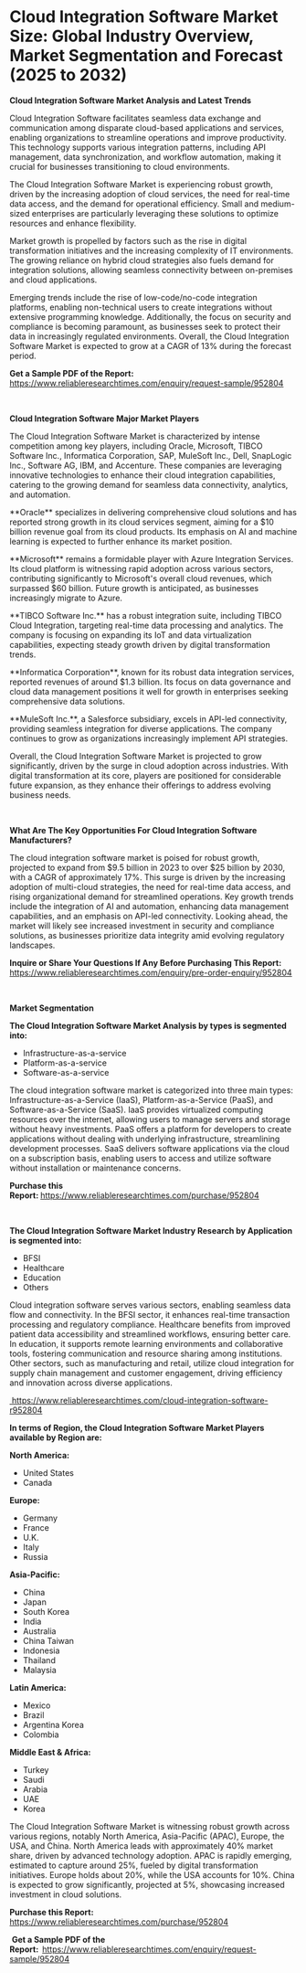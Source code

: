 <p><h1>Cloud Integration Software Market Size: Global Industry Overview, Market Segmentation and Forecast (2025 to 2032)</h1></p><p><strong>Cloud Integration Software Market Analysis and Latest Trends</strong></p>
<p><p>Cloud Integration Software facilitates seamless data exchange and communication among disparate cloud-based applications and services, enabling organizations to streamline operations and improve productivity. This technology supports various integration patterns, including API management, data synchronization, and workflow automation, making it crucial for businesses transitioning to cloud environments.</p><p>The Cloud Integration Software Market is experiencing robust growth, driven by the increasing adoption of cloud services, the need for real-time data access, and the demand for operational efficiency. Small and medium-sized enterprises are particularly leveraging these solutions to optimize resources and enhance flexibility. </p><p>Market growth is propelled by factors such as the rise in digital transformation initiatives and the increasing complexity of IT environments. The growing reliance on hybrid cloud strategies also fuels demand for integration solutions, allowing seamless connectivity between on-premises and cloud applications. </p><p>Emerging trends include the rise of low-code/no-code integration platforms, enabling non-technical users to create integrations without extensive programming knowledge. Additionally, the focus on security and compliance is becoming paramount, as businesses seek to protect their data in increasingly regulated environments. Overall, the Cloud Integration Software Market is expected to grow at a CAGR of 13% during the forecast period.</p></p>
<p><strong>Get a Sample PDF of the Report:&nbsp;</strong> <a href="https://www.reliableresearchtimes.com/enquiry/request-sample/952804?utm_campaign=3738&utm_medium=2&utm_source=Github&utm_content=ia&utm_term=18042025&utm_id=cloud-integration-software">https://www.reliableresearchtimes.com/enquiry/request-sample/952804</a></p>
<p>&nbsp;</p>
<p><strong>Cloud Integration Software Major Market Players</strong></p>
<p><p>The Cloud Integration Software Market is characterized by intense competition among key players, including Oracle, Microsoft, TIBCO Software Inc., Informatica Corporation, SAP, MuleSoft Inc., Dell, SnapLogic Inc., Software AG, IBM, and Accenture. These companies are leveraging innovative technologies to enhance their cloud integration capabilities, catering to the growing demand for seamless data connectivity, analytics, and automation.</p><p>**Oracle** specializes in delivering comprehensive cloud solutions and has reported strong growth in its cloud services segment, aiming for a $10 billion revenue goal from its cloud products. Its emphasis on AI and machine learning is expected to further enhance its market position.</p><p>**Microsoft** remains a formidable player with Azure Integration Services. Its cloud platform is witnessing rapid adoption across various sectors, contributing significantly to Microsoft's overall cloud revenues, which surpassed $60 billion. Future growth is anticipated, as businesses increasingly migrate to Azure.</p><p>**TIBCO Software Inc.** has a robust integration suite, including TIBCO Cloud Integration, targeting real-time data processing and analytics. The company is focusing on expanding its IoT and data virtualization capabilities, expecting steady growth driven by digital transformation trends.</p><p>**Informatica Corporation**, known for its robust data integration services, reported revenues of around $1.3 billion. Its focus on data governance and cloud data management positions it well for growth in enterprises seeking comprehensive data solutions.</p><p>**MuleSoft Inc.**, a Salesforce subsidiary, excels in API-led connectivity, providing seamless integration for diverse applications. The company continues to grow as organizations increasingly implement API strategies.</p><p>Overall, the Cloud Integration Software Market is projected to grow significantly, driven by the surge in cloud adoption across industries. With digital transformation at its core, players are positioned for considerable future expansion, as they enhance their offerings to address evolving business needs.</p></p>
<p>&nbsp;</p>
<p><strong>What Are The Key Opportunities For Cloud Integration Software Manufacturers?</strong></p>
<p><p>The cloud integration software market is poised for robust growth, projected to expand from $9.5 billion in 2023 to over $25 billion by 2030, with a CAGR of approximately 17%. This surge is driven by the increasing adoption of multi-cloud strategies, the need for real-time data access, and rising organizational demand for streamlined operations. Key growth trends include the integration of AI and automation, enhancing data management capabilities, and an emphasis on API-led connectivity. Looking ahead, the market will likely see increased investment in security and compliance solutions, as businesses prioritize data integrity amid evolving regulatory landscapes.</p></p>
<p><strong>Inquire or Share Your Questions If Any Before Purchasing This Report:</strong> <a href="https://www.reliableresearchtimes.com/enquiry/pre-order-enquiry/952804?utm_campaign=3738&utm_medium=2&utm_source=Github&utm_content=ia&utm_term=18042025&utm_id=cloud-integration-software">https://www.reliableresearchtimes.com/enquiry/pre-order-enquiry/952804</a></p>
<p>&nbsp;</p>
<p><strong>Market Segmentation</strong></p>
<p><strong>The Cloud Integration Software Market Analysis by types is segmented into:</strong></p>
<p><ul><li>Infrastructure-as-a-service</li><li>Platform-as-a-service</li><li>Software-as-a-service</li></ul></p>
<p><p>The cloud integration software market is categorized into three main types: Infrastructure-as-a-Service (IaaS), Platform-as-a-Service (PaaS), and Software-as-a-Service (SaaS). IaaS provides virtualized computing resources over the internet, allowing users to manage servers and storage without heavy investments. PaaS offers a platform for developers to create applications without dealing with underlying infrastructure, streamlining development processes. SaaS delivers software applications via the cloud on a subscription basis, enabling users to access and utilize software without installation or maintenance concerns.</p></p>
<p><strong>Purchase this Report:&nbsp;</strong><a href="https://www.reliableresearchtimes.com/purchase/952804?utm_campaign=3738&utm_medium=2&utm_source=Github&utm_content=ia&utm_term=18042025&utm_id=cloud-integration-software">https://www.reliableresearchtimes.com/purchase/952804</a></p>
<p>&nbsp;</p>
<p><strong>The Cloud Integration Software Market Industry Research by Application is segmented into:</strong></p>
<p><ul><li>BFSI</li><li>Healthcare</li><li>Education</li><li>Others</li></ul></p>
<p><p>Cloud integration software serves various sectors, enabling seamless data flow and connectivity. In the BFSI sector, it enhances real-time transaction processing and regulatory compliance. Healthcare benefits from improved patient data accessibility and streamlined workflows, ensuring better care. In education, it supports remote learning environments and collaborative tools, fostering communication and resource sharing among institutions. Other sectors, such as manufacturing and retail, utilize cloud integration for supply chain management and customer engagement, driving efficiency and innovation across diverse applications.</p></p>
<p><a href="https://www.reliableresearchtimes.com/cloud-integration-software-r952804?utm_campaign=3738&utm_medium=2&utm_source=Github&utm_content=ia&utm_term=18042025&utm_id=cloud-integration-software">&nbsp;https://www.reliableresearchtimes.com/cloud-integration-software-r952804</a></p>
<p><strong>In terms of Region, the Cloud Integration Software Market Players available by Region are:</strong></p>
<p>
    <p> <strong> North America: </strong>
        <ul>
            <li>United States</li>
            <li>Canada</li>
        </ul>
        </p> 
    <p> <strong> Europe: </strong>
        <ul>
            <li>Germany</li>
            <li>France</li>
            <li>U.K.</li>
            <li>Italy</li>
            <li>Russia</li>
        </ul>
        </p> 
    <p> <strong> Asia-Pacific: </strong>
        <ul>
            <li>China</li>
            <li>Japan</li>
            <li>South Korea</li>
            <li>India</li>
            <li>Australia</li>
            <li>China Taiwan</li>
            <li>Indonesia</li>
            <li>Thailand</li>
            <li>Malaysia</li>
        </ul>
        </p> 
    <p> <strong> Latin America: </strong>
        <ul>
            <li>Mexico</li>
            <li>Brazil</li>
            <li>Argentina Korea</li>
            <li>Colombia</li>
        </ul>
        </p> 
    <p> <strong> Middle East & Africa: </strong>
        <ul>
            <li>Turkey</li>
            <li>Saudi</li>
            <li>Arabia</li>
            <li>UAE</li>
            <li>Korea</li>
        </ul>
    </p>
    </p>
<p><p>The Cloud Integration Software Market is witnessing robust growth across various regions, notably North America, Asia-Pacific (APAC), Europe, the USA, and China. North America leads with approximately 40% market share, driven by advanced technology adoption. APAC is rapidly emerging, estimated to capture around 25%, fueled by digital transformation initiatives. Europe holds about 20%, while the USA accounts for 10%. China is expected to grow significantly, projected at 5%, showcasing increased investment in cloud solutions.</p></p>
<p><strong>Purchase this Report: </strong><a href="https://www.reliableresearchtimes.com/purchase/952804?utm_campaign=3738&utm_medium=2&utm_source=Github&utm_content=ia&utm_term=18042025&utm_id=cloud-integration-software">https://www.reliableresearchtimes.com/purchase/952804</a></p>
<p>&nbsp;<strong>Get a Sample PDF of the Report:&nbsp;&nbsp;</strong><a href="https://www.reliableresearchtimes.com/enquiry/request-sample/952804?utm_campaign=3738&utm_medium=2&utm_source=Github&utm_content=ia&utm_term=18042025&utm_id=cloud-integration-software">https://www.reliableresearchtimes.com/enquiry/request-sample/952804</a></p>
<p><strong></strong></p>
<p><p></p><p></p><p></p></p>